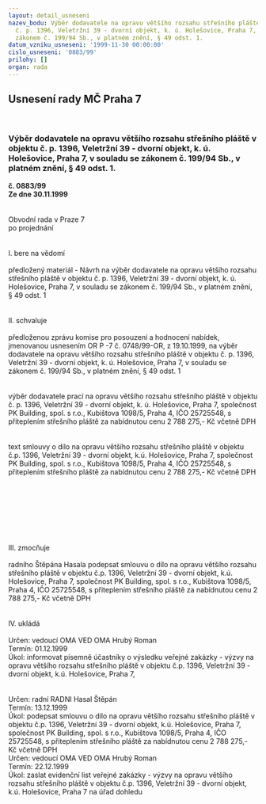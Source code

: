 ```yaml
---
layout: detail_usneseni
nazev_bodu: Výběr dodavatele na opravu většího rozsahu střešního pláště  v objektu
  č. p. 1396, Veletržní 39 - dvorní objekt, k. ú. Holešovice, Praha 7, v souladu se
  zákonem č. 199/94 Sb., v platném znění, § 49 odst. 1.
datum_vzniku_usneseni: '1999-11-30 00:00:00'
cislo_usneseni: '0883/99'
prilohy: []
organ: rada
---
```

<div id="ucUsn_pList" class="usn">
	<span><h2>Usnesení rady MČ Praha 7 </h2>
<br></span><div class="standBody">
<span><h3>Výběr dodavatele na opravu většího rozsahu střešního pláště  v objektu č. p. 1396, Veletržní 39 - dvorní objekt, k. ú. Holešovice, Praha 7, v souladu se zákonem č. 199/94 Sb., v platném znění, § 49 odst. 1.</h3></span><div class="center">
		<strong>č. 0883/99</strong><br>
	</div>
<div class="center">
		<strong>Ze dne 30.11.1999</strong><br><br>
	</div>
<br>Obvodní rada v Praze 7<br>po projednání<br><br><br>I.	bere na vědomí<br><br> předložený materiál - Návrh na výběr dodavatele na opravu většího rozsahu střešního pláště  v objektu č. p. 1396, Veletržní 39 - dvorní objekt, k. ú. Holešovice, Praha 7, v souladu se zákonem č. 199/94 Sb., v platném znění, § 49 odst. 1<br><br><br>II.	schvaluje <br><br>předloženou zprávu komise pro posouzení a hodnocení nabídek, jmenovanou usnesením OR P -7 č. 0748/99-OR, z 19.10.1999, na výběr dodavatele na opravu většího rozsahu střešního pláště  v objektu č. p. 1396, Veletržní 39 - dvorní objekt, k. ú. Holešovice, Praha 7, v souladu se zákonem č. 199/94 Sb., v platném znění, § 49 odst. 1<br><br><br>výběr dodavatele prací na opravu většího rozsahu střešního pláště v objektu č. p. 1396, Veletržní 39 - dvorní objekt, k. ú. Holešovice, Praha 7, společnost PK Building, spol. s r.o., Kubištova 1098/5, Praha 4, IČO 25725548, s přiteplením střešního pláště za nabídnutou cenu 2 788 275,- Kč včetně DPH					<br><br><br>text smlouvy o dílo na opravu většího rozsahu střešního pláště  v objektu č.p. 1396, Veletržní 39 - dvorní objekt, k.ú. Holešovice, Praha 7, společnost PK Building, spol. s r.o., Kubištova 1098/5, Praha 4, IČO 25725548, s přiteplením střešního pláště za nabídnutou cenu 2 788 275,- Kč včetně DPH<br><br><br><br><br><br><br><br><br>III.	zmocňuje <br><br>radního Štěpána Hasala podepsat smlouvu o dílo na opravu většího rozsahu střešního pláště  v objektu č.p. 1396, Veletržní 39 - dvorní objekt, k.ú. Holešovice, Praha 7, společnost PK Building, spol. s r.o., Kubištova 1098/5, Praha 4, IČO 25725548, s přiteplením střešního pláště za nabídnutou cenu 2 788 275,- Kč včetně DPH	<br><br><br>IV.	ukládá <br><br> Určen:	vedoucí OMA	VED OMA Hrubý Roman<br>Termín: 01.12.1999<br>Úkol:	informovat písemně účastníky o výsledku  veřejné zakázky - výzvy na opravu většího rozsahu střešního pláště  v objektu č.p. 1396, Veletržní 39 - dvorní objekt, k.ú. Holešovice, Praha 7, <br> <br><br> Určen:	radní	RADNI Hasal Štěpán<br>Termín: 13.12.1999<br>Úkol:	podepsat smlouvu o dílo na opravu většího rozsahu střešního pláště  v objektu č.p. 1396, Veletržní 39 - dvorní objekt, k.ú. Holešovice, Praha 7, společnost PK Building, spol. s r.o., Kubištova 1098/5, Praha 4, IČO 25725548, s přiteplením střešního pláště za nabídnutou cenu 2 788 275,- Kč včetně DPH<br>  Určen:	vedoucí OMA	VED OMA Hrubý Roman<br>Termín: 22.12.1999<br>Úkol:	zaslat evidenční list veřejné zakázky - výzvy na opravu většího rozsahu střešního pláště  v objektu č.p. 1396, Veletržní 39 - dvorní objekt, k.ú. Holešovice, Praha 7 na úřad dohledu<br>
</div>
</div>